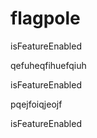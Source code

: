 # flagpole

isFeatureEnabled


qefuheqfihuefqiuh


isFeatureEnabled

pqejfoiqjeojf

isFeatureEnabled
